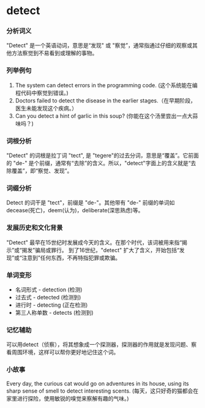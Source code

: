 # detect

### 分析词义

  

"Detect" 是一个英语动词，意思是“发现" 或 "察觉”，通常指通过仔细的观察或其他方法察觉到不易看到或理解的事物。

  

### 列举例句

  

1.  The system can detect errors in the programming code. (这个系统能在编程代码中察觉到错误。)
2.  Doctors failed to detect the disease in the earlier stages.（在早期阶段，医生未能发现这个疾病。）
3.  Can you detect a hint of garlic in this soup? (你能在这个汤里尝出一点大蒜味吗？)

  

### 词根分析

  

"Detect" 的词根是拉丁词 "tect", 是 "tegere"的过去分词，意思是“覆盖”。它前面的 "de-" 是个前缀，通常有“去除”的含义。所以，"detect"字面上的含义就是“去除覆盖”，即“察觉、发现”。

  

### 词缀分析

  

Detect 的词干是 "tect"，前缀是 "de-"。其他带有 "de-" 前缀的单词如 decease(死亡)，deem(认为)，deliberate(深思熟虑)等。

  

### 发展历史和文化背景

  

"Detect" 最早在15世纪时发展成今天的含义。在那个时代，该词被用来指“揭示”或“揭发”骗局或罪行。 到了16世纪，"detect" 扩大了含义，开始包括“发现”或“注意到”任何东西，不再特指犯罪或欺骗。

  

### 单词变形

  

*   名词形式 - detection (检测)
*   过去式 - detected (检测到)
*   进行时 - detecting (正在检测)
*   第三人称单数 - detects (检测到)

  

### 记忆辅助

  

可以用detect（侦察），将其想象成一个探测器，探测器的作用就是发现问题、察看周围环境，这样可以帮你更好地记住这个词。

  

### 小故事

  

Every day, the curious cat would go on adventures in its house, using its sharp sense of smell to detect interesting scents. (每天，这只好奇的猫都会在家里进行探险，使用敏锐的嗅觉来察解有趣的气味。)

